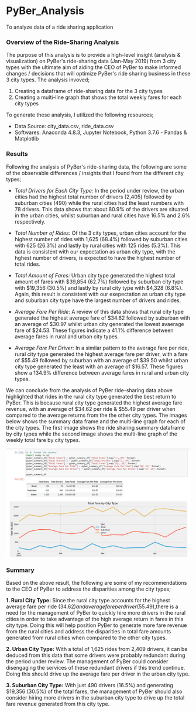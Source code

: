 # PyBer_Analysis
To analyze data of a ride sharing application

### Overview of the Ride-Sharing Analysis

The purpose of this analysis is to provide a high-level insight (analysis & visualization) on PyBer's ride-sharing data (Jan-May 2019) from 3 city types with the ultimate aim of aiding the CEO of PyBer to make informed changes / decisions that will optimize PyBer's ride sharing business in these 3 city types. The analysis invoved;

  1. Creating a dataframe of ride-sharing data for the 3 city types
  2. Creating a multi-line graph that shows the total weekly fares for each city types

To generate these analysis, I utilized the following resources;

  - Data Source: city_data.csv, ride_data.csv
  - Softwares: Anaconda 4.8.3, Jupyter Notebook, Python 3.7.6 - Pandas & Matplotlib
  
### Results
  
Following the analysis of PyBer's ride-sharing data, the following are some of the observable differences / insights that I found from the different city types;  

- _Total Drivers for Each City Type:_ In the period under review, the urban cities had the highest total number of drivers (2,405) followed by suburban cities (490) while the rural cities had the least numbers with 78 drivers. This data shows that about 80.9% of the drivers are situated in the urban cities, whilst suburban and rural cities have 16.5% and 2.6% respectively.

- _Total Number of Rides:_ Of the 3 city types, urban cities account for the highest number of rides with 1,625 (68.4%) followed by suburban cities with 625 (26.3%) and lastly by rural cities with 125 rides (5.3%). This data is consistent with our expectation as urban city type, with the hghest number of drivers, is expected to have the highest number of total rides.

- _Total Amount of Fares:_ Urban city type generated the highest total amount of fares with $39,854 (62.7%) followed by suburban city type with $19,356 (30.5%) and lastly by rural city type with $4,328 (6.8%). Again, this result is consistent with our exepectation as urban city type and suburban city type have the largest number of drivers and rides.  

- _Average Fare Per Ride:_ A review of this data shows that rural city type generated the highest average fare of $34.62 followed by suburban with an average of $30.97 whilst urban city generated the lowest avaerage fare of $24.53. These figures indicate a 41.1% difference between average fares in rural and urban city types. 

- _Average Fare Per Driver:_ In a similar pattern to the average fare per ride, rural city type generated the highest average fare per driver, with a fare of $55.49 followed by suburban with an average of $39.50 whilst urban city type generated the least with an average of $16.57. These figures show a 134.9% difference between average fares in rural and urban city types. 

We can conclude from the analysis of PyBer ride-sharing data above highlighted that rides in the rural city type generated the best return to PyBer. This is because rural city type generated the highest average fare revenue, with an average of $34.62 per ride & $55.49 per driver when compared to the average returns from the the other city types. The images below shows the summary data frame and the multi-line graph for each of the city types. The first image shows the ride sharing summary dataframe by city types while the second image shows the multi-line graph of the weekly total fare by city types. 

<img src="Image/citytypesummarydataframe.png">

<img src="Image/totalfarebycitytype.png">

### Summary
  
Based on the above result, the following are some of my recommendations to the CEO of PyBer to address the disparities among the city types;

__1. Rural City Type:__ Since the rural city type accounts for the highest average fare per ride ($34.62) and average fare per driver ($55.49),there is a need for the management of PyBer to quickly hire more drivers in the rural cities in order to take advantage of the high average return in fares in this city type. Doing this will help position PyBer to generate more fare revenue from the rural cities and address the disparities in total fare amounts generated from rural cities when compared to the other city types.

__2. Urban City Type:__ With a total of 1,625 rides from 2,409 drivers, it can be deduced from this data that some drivers were probably redundant during the period under review. The management of PyBer could consider disengaging the services of these redundant drivers if this trend continue. Doing this should drive up the average fare per driver in the urban city type.

__3. Suburban City Type:__ With just 490 drivers (16.5%) and generating $19,356 (30.5%) of the total fares, the management of PyBer should also consider hiring more drivers in the suburban city type to drive up the total fare revenue generated from this city type.
